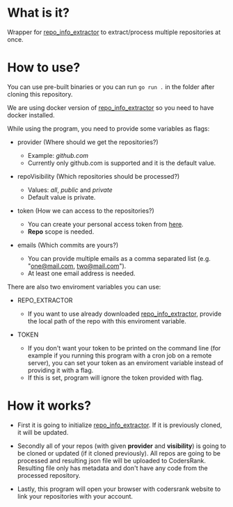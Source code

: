 # What is it?
Wrapper for [repo_info_extractor](https://github.com/codersrank-org/repo_info_extractor) to extract/process multiple repositories at once.

# How to use?
You can use pre-built binaries or you can run `go run .` in the folder after cloning this repository.

We are using docker version of [repo_info_extractor](https://github.com/codersrank-org/repo_info_extractor) so you need to have docker installed.

While using the program, you need to provide some variables as flags:

- provider (Where should we get the repositories?)
    - Example: *github.com* 
    - Currently only github.com is supported and it is the default value.

- repoVisibility (Which repositories should be processed?)
    - Values: *all*, *public* and *private*
    - Default value is private.

- token (How we can access to the repositories?)
    - You can create your personal access token from [here](https://github.com/settings/tokens).
    - **Repo** scope is needed.

- emails (Which commits are yours?)
    - You can provide multiple emails as a comma separated list (e.g. "one@mail.com, two@mail.com").
    - At least one email address is needed.

There are also two enviroment variables you can use:

- REPO_EXTRACTOR
    - If you want to use already downloaded [repo_info_extractor](https://github.com/codersrank-org/repo_info_extractor), provide the local path of the repo with this enviroment variable.

- TOKEN
    - If you don't want your token to be printed on the command line (for example if you running this program with a cron job on a remote server), you can set your token as an enviroment variable instead of providing it with a flag.
    - If this is set, program will ignore the token provided with flag.

# How it works?
- First it is going to initialize [repo_info_extractor](https://github.com/codersrank-org/repo_info_extractor). If it is previously cloned, it will be updated.

- Secondly all of your repos (with given **provider** and **visibility**) is going to be cloned or updated (if it cloned previously). All repos are going to be processed and resulting json file will be uploaded to CodersRank. Resulting file only has metadata and don't have any code from the processed repository.

- Lastly, this program will open your browser with codersrank website to link your repositories with your account.